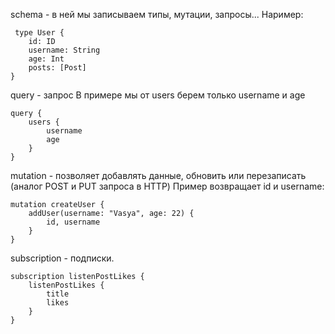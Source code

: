 

schema - в ней мы записываем типы, мутации, запросы...
Наример: 

     type User {
        id: ID
        username: String
        age: Int
        posts: [Post]
    }

query - запрос
В примере мы от users берем только username и age

    query {
        users {
            username
            age
        }
    }

mutation - позволяет добавлять данные, обновить или перезаписать (аналог POST и PUT запроса в  HTTP)
Пример возвращает id и username:

    mutation createUser {
        addUser(username: "Vasya", age: 22) {
            id, username
        }
    }

subscription - подписки.

    subscription listenPostLikes {
        listenPostLikes {
            title
            likes
        }
    }


